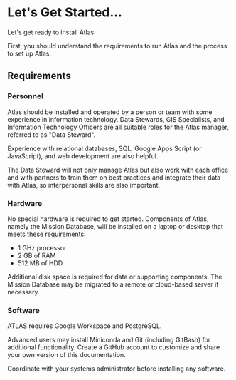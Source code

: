 # Let's Get Started...

Let's get ready to install Atlas. 

First, you should understand the requirements to run Atlas and the process to set up Atlas.

## Requirements

### Personnel

Atlas should be installed and operated by a person or team with some experience in information technology. Data Stewards, GIS Specialists, and Information Technology Officers are all suitable roles for the Atlas manager, referred to as "Data Steward". 

Experience with relational databases, SQL, Google Apps Script (or JavaScript), and web development are also helpful. 

The Data Steward will not only manage Atlas but also work with each office and with partners to train them on best practices and integrate their data with Atlas, so interpersonal skills are also important. 

### Hardware

No special hardware is required to get started. Components of Atlas, namely the Mission Database, will be installed on a laptop or desktop that meets these requirements:

- 1 GHz processor
- 2 GB of RAM
- 512 MB of HDD

Additional disk space is required for data or supporting components. The Mission Database may be migrated to a remote or cloud-based server if necessary.

### Software

ATLAS requires Google Workspace and PostgreSQL. 

Advanced users may install Miniconda and Git (including GitBash) for additional functionality. Create a GitHub account to customize and share your own version of this documentation. 

Coordinate with your systems administrator before installing any software.